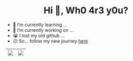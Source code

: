 <!--
**idk-wh0am1/idk-wh0am1** is a ✨ _special_ ✨ repository because its `README.md` (this file) appears on your GitHub profile.
### Hi there 👋

Here are some ideas to get you started:

- 🔭 I’m currently working on ...
- 🌱 I’m currently learning ...
- 👯 I’m looking to collaborate on ...
- 🤔 I’m looking for help with ...
- 💬 Ask me about ...
- 📫 How to reach me: ...
- 😄 Pronouns: ...
- ⚡ Fun fact: ...
-->

<h1 align="center">Hi 👋, Wh0 4r3 y0u?</h1>

- 🌱 I’m currently learning ...
- 🔭 I’m currently working on ...
- 😭 I lost my old github ...
- 😖 So... follow my new journey [here](idk-wh0am1.github.io)

| <img src="https://github-readme-stats.vercel.app/api?username=idk-wh0am1&show_icons=true&theme=transparent"> | <img src="https://github-readme-stats.vercel.app/api/top-langs/?username=idk-wh0am1&layout=compact&theme=transparent"> |
| ------------- | ------------- |
